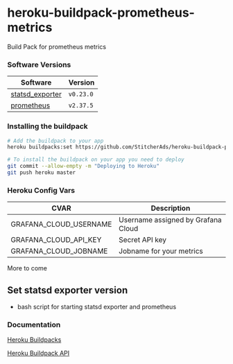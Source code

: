 # heroku-buildpack-prometheus-metrics

Build Pack for prometheus metrics

### Software Versions

| **Software** | **Version** |
|------|------|
|   [statsd_exporter](https://github.com/prometheus/statsd_exporter)   |  `v0.23.0`    |
|   [prometheus](https://github.com/prometheus/prometheus)   |  `v2.37.5`    |

### Installing the buildpack

```bash
# Add the buildpack to your app
heroku buildpacks:set https://github.com/StitcherAds/heroku-buildpack-prometheus-metrics.git -a myapp

# To install the buildpack on your app you need to deploy
git commit --allow-empty -m "Deploying to Heroku"
git push heroku master
```

### Heroku Config Vars

| **CVAR** | **Description** |
|------|------|
|  GRAFANA_CLOUD_USERNAME    |  Username assigned by Grafana Cloud    |
|   GRAFANA_CLOUD_API_KEY   |   Secret API key   |
|   GRAFANA_CLOUD_JOBNAME   |    Jobname for your metrics  |

More to come

## Set statsd exporter version

- bash script for starting statsd exporter and prometheus

### Documentation

[Heroku Buildpacks](https://devcenter.heroku.com/articles/buildpacks)

[Heroku Buildpack API](https://devcenter.heroku.com/articles/buildpack-api)
